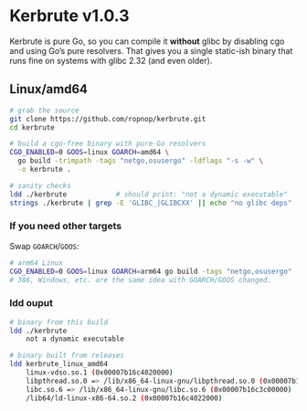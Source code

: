 # Kerbrute v1.0.3

Kerbrute is pure Go, so you can compile it **without** glibc by disabling cgo and using Go’s pure resolvers. That gives you a single static-ish binary that runs fine on systems with glibc 2.32 (and even older).

## Linux/amd64

```bash
# grab the source
git clone https://github.com/ropnop/kerbrute.git
cd kerbrute

# build a cgo-free binary with pure-Go resolvers
CGO_ENABLED=0 GOOS=linux GOARCH=amd64 \
  go build -trimpath -tags "netgo,osusergo" -ldflags "-s -w" \
  -o kerbrute .

# sanity checks
ldd ./kerbrute            # should print: "not a dynamic executable"
strings ./kerbrute | grep -E 'GLIBC_|GLIBCXX' || echo "no glibc deps"
```

### If you need other targets

Swap `GOARCH`/`GOOS`:

```bash
# arm64 Linux
CGO_ENABLED=0 GOOS=linux GOARCH=arm64 go build -tags "netgo,osusergo" -ldflags "-s -w" -o kerbrute-aarch64 .
# 386, Windows, etc. are the same idea with GOARCH/GOOS changed.
```

### ldd ouput

```bash
# binary from this build
ldd ./kerbrute
	not a dynamic executable

# binary built from releases
ldd kerbrute_linux_amd64                                                                   
	linux-vdso.so.1 (0x00007b16c4020000)
	libpthread.so.0 => /lib/x86_64-linux-gnu/libpthread.so.0 (0x00007b16c3ff6000)
	libc.so.6 => /lib/x86_64-linux-gnu/libc.so.6 (0x00007b16c3c00000)
	/lib64/ld-linux-x86-64.so.2 (0x00007b16c4022000)
```

